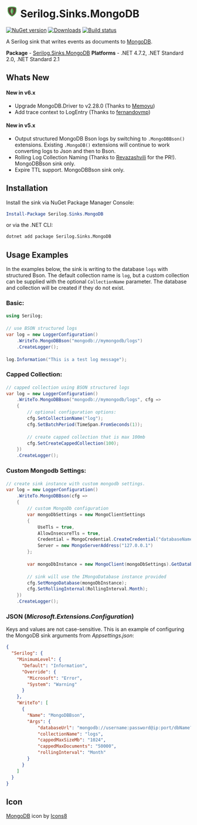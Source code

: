 # ![mongo icon](https://raw.githubusercontent.com/ChangemakerStudios/serilog-sinks-mongodb/dev/assets/mongo-icon.png) Serilog.Sinks.MongoDB

[![NuGet version](https://badge.fury.io/nu/Serilog.Sinks.MongoDB.svg)](https://badge.fury.io/nu/Serilog.Sinks.MongoDB)
[![Downloads](https://img.shields.io/nuget/dt/Serilog.Sinks.MongoDB.svg?logo=nuget&color=purple)](https://www.nuget.org/packages/Serilog.Sinks.MongoDB) 
[![Build status](https://github.com/ChangemakerStudios/serilog-sinks-mongodb/actions/workflows/deploy.yml/badge.svg)](https://github.com/ChangemakerStudios/serilog-sinks-mongodb/actions) 

A Serilog sink that writes events as documents to [MongoDB](http://mongodb.org).

**Package** - [Serilog.Sinks.MongoDB](http://nuget.org/packages/serilog.sinks.mongodb)
**Platforms** - .NET 4.7.2, .NET Standard 2.0, .NET Standard 2.1

## Whats New

#### New in v6.x
* Upgrade MongoDB.Driver to v2.28.0 (Thanks to [Memoyu](https://github.com/Memoyu))
* Add trace context to LogEntry (Thanks to [fernandovmp](https://github.com/fernandovmp))

#### New in v5.x
* Output structured MongoDB Bson logs by switching to `.MongoDBBson()` extensions. Existing `.MongoDB()` extensions will continue to work converting logs to Json and then to Bson.
* Rolling Log Collection Naming (Thanks to [Revazashvili](https://github.com/Revazashvili) for the PR!). MongoDBBson sink only.
* Expire TTL support. MongoDBBson sink only.

## Installation
Install the sink via NuGet Package Manager Console:

```powershell
Install-Package Serilog.Sinks.MongoDB
```

or via the .NET CLI:

```bash
dotnet add package Serilog.Sinks.MongoDB
```

## Usage Examples
In the examples below, the sink is writing to the database `logs` with structured Bson. The default collection name is `log`, but a custom collection can be supplied with the optional `CollectionName` parameter. The database and collection will be created if they do not exist.

### Basic:
```csharp
using Serilog;

// use BSON structured logs
var log = new LoggerConfiguration()
    .WriteTo.MongoDBBson("mongodb://mymongodb/logs")
    .CreateLogger();

log.Information("This is a test log message");
```

### Capped Collection:

```csharp
// capped collection using BSON structured logs
var log = new LoggerConfiguration()
    .WriteTo.MongoDBBson("mongodb://mymongodb/logs", cfg =>
    {
        // optional configuration options:
        cfg.SetCollectionName("log");
        cfg.SetBatchPeriod(TimeSpan.FromSeconds(1));

        // create capped collection that is max 100mb
        cfg.SetCreateCappedCollection(100);
    })
    .CreateLogger();
```

### Custom Mongodb Settings:
```csharp
// create sink instance with custom mongodb settings.
var log = new LoggerConfiguration()
	.WriteTo.MongoDBBson(cfg =>
    {
		// custom MongoDb configuration
		var mongoDbSettings = new MongoClientSettings
		{
			UseTls = true,			
			AllowInsecureTls = true,
			Credential = MongoCredential.CreateCredential("databaseName", "username", "password"),
			Server = new MongoServerAddress("127.0.0.1")
		};

		var mongoDbInstance = new MongoClient(mongoDbSettings).GetDatabase("serilog");
		
		// sink will use the IMongoDatabase instance provided
		cfg.SetMongoDatabase(mongoDbInstance);
		cfg.SetRollingInternal(RollingInterval.Month);
    })
	.CreateLogger();
```
### JSON (_Microsoft.Extensions.Configuration_)

Keys and values are not case-sensitive. This is an example of configuring the MongoDB sink arguments from _Appsettings.json_:

```json
{
  "Serilog": {
    "MinimumLevel": {
      "Default": "Information",
      "Override": {
        "Microsoft": "Error",
        "System": "Warning"
      }
    },
    "WriteTo": [
      { 
      	"Name": "MongoDBBson", 
        "Args": { 
            "databaseUrl": "mongodb://username:password@ip:port/dbName?authSource=admin",
            "collectionName": "logs",
            "cappedMaxSizeMb": "1024",
            "cappedMaxDocuments": "50000",
            "rollingInterval": "Month"
        }
      } 
    ]
  }
}
```

## Icon

[MongoDB](https://icons8.com/icon/74402/mongodb) icon by [Icons8](https://icons8.com)
